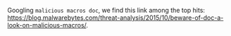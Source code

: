 Googling `malicious macros doc`, we find this link among the top hits: https://blog.malwarebytes.com/threat-analysis/2015/10/beware-of-doc-a-look-on-malicious-macros/.
